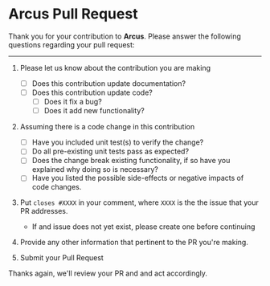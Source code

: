 # Arcus Pull Request

Thank you for your contribution to **Arcus**. Please answer the following questions regarding your pull request:

---

1. Please let us know about the contribution you are making
   - [ ] Does this contribution update documentation?
   - [ ] Does this contribution update code?
      - [ ] Does it fix a bug?
      - [ ] Does it add new functionality?

1. Assuming there is a code change in this contribution
   - [ ] Have you included unit test(s) to verify the change?
   - [ ] Do all pre-existing unit tests pass as expected?
   - [ ] Does the change break existing functionality, if so have you explained why doing so is necessary?
   - [ ] Have you listed the possible side-effects or negative impacts of code changes.

1. Put `closes #XXXX` in your comment, where `XXXX` is the the issue that your PR addresses.

    - If and issue does not yet exist, please create one before continuing

1. Provide any other information that pertinent to the PR you're making.
1. Submit your Pull Request

Thanks again, we'll review your PR and and act accordingly.
